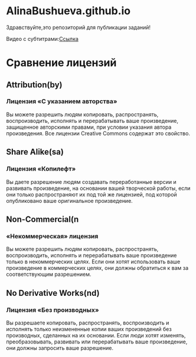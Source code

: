 # AlinaBushueva.github.io

Здравствуйте,это репозиторий для публикации заданий!

Видео с субтитрами:[Ссылка](https://www.youtube.com/watch?v=EFPW7ugA-zw)



# Сравнение лицензий

## Attribution(by)
### Лицензия «С указанием авторства»

Вы можете разрешить людям копировать, распространять, воспроизводить, исполнять и перерабатывать ваше произведение, защищенное авторскими правами, при условии указания автора произведения. Все лицензии Creative Commons содержат это свойство.

## Share Alike(sa)
### Лицензия «Копилефт»

Вы даете разрешение людям создавать переработанные версии и развивать произведение, на основании вашей творческой работы, если они только распространяют их под той же лицензией, под которой опубликовано ваше оригинальное произведение.

## Non-Commercial(n
### «Некоммерческая» лицензия

Вы можете разрешить людям копировать, распространять, воспроизводить, исполнять и перерабатывать ваше произведение только в некоммерческих целях. Если они хотят использовать ваше произведение в коммерческих целях, они должны обратиться к вам за соответствующим разрешением.

## No Derivative Works(nd)
### Лицензия «Без производных»

Вы разрешаете копировать, распространять, воспроизводить и исполнять только неизмененные копии ваших произведений без производных, сделанных на их основании. Если люди хотят изменять, преобразовывать, развивать или перерабатывать ваше произведение, они должны запросить ваше разрешение.
